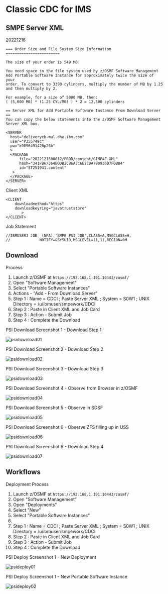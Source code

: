 # Classic CDC for IMS

## SMPE Server XML

20221216

```
=== Order Size and File System Size Information ========================
                                                                        
The size of your order is 549 MB                                        
                                                                        
You need space in the file system used by z/OSMF Software Management    
Add Portable Software Instance for approximately twice the size of your 
order. To convert to 3390 cylinders, multiply the number of MB by 1.25  
and then multiply by 2.                                                 
                                                                        
For example, for a size of 5000 MB, then:                               
( (5,000 MB) * (1.25 CYL/MB) ) * 2 = 12,500 cylinders                   
                                                                        
== Server XML for Add Portable Software Instance From Download Server ==
You can copy the below statements into the z/OSMF Software Management   
Server XML box.                                                         
                                                                        
<SERVER                                                                 
  host="deliverycb-mul.dhe.ibm.com"                                     
  user="P355749c"                                                       
  pw="k9896491426p26b"                                                  
  >                                                                     
  <PACKAGE                                                              
      file="2022121500012/PROD/content/GIMPAF.XML"                      
      hash="341FB67364B0DB2C86A3C6E2CDA790936D7F0BB4"                   
      id="ST251941.content"                                             
   >                                                                    
  </PACKAGE>                                                            
</SERVER> 
```

Client XML
```
<CLIENT
    downloadmethod="https"
    downloadkeyring="javatruststore"
       >
</CLIENT>
```

Job Statement
```
//IBMUSERJ JOB  (NPA),'SMPE PSI JOB',CLASS=A,MSGCLASS=H,
//             NOTIFY=&SYSUID,MSGLEVEL=(1,1),REGION=0M    
```


## Download

Process
1. Launch z/OSMF at ```https://192.168.1.191:10443/zosmf/```
2. Open "Software Management"
3. Select "Portable Software Instances"
4. Actions - "Add - From Download Server"
5. Step 1 : Name = CDCI ; Paste Server XML ; System = S0W1 ; UNIX Directory = /u/ibmuser/smpework/CDCI
6. Step 2 : Paste in Client XML and Job Card
7. Step 3 : Action - Submit Job 
8. Step 4 : Complete the Download

PSI Download Screenshot 1 - Download Step 1 

![psidownload01](images/psidownload01.JPG)

PSI Download Screenshot 2 - Download Step 2

![psidownload02](images/psidownload02.JPG)

PSI Download Screenshot 3 - Download Step 3

![psidownload03](images/psidownload03.JPG)

PSI Download Screenshot 4 - Observe from Browser in z/OSMF

![psidownload04](images/psidownload04.JPG)

PSI Download Screenshot 5 - Observe in SDSF

![psidownload05](images/psidownload05.JPG)

PSI Download Screenshot 6 - Observe ZFS filling up in USS

![psidownload06](images/psidownload06.JPG)

PSI Download Screenshot 6 - Download Step 4

![psidownload07](images/psidownload07.JPG)


## Workflows

Deployment Process
1. Launch z/OSMF at ```https://192.168.1.191:10443/zosmf/```
2. Open "Software Management"
3. Open "Deployments"
4. Select "New"
5. Select "Portable Software Instances"
6. 
7. Step 1 : Name = CDCI ; Paste Server XML ; System = S0W1 ; UNIX Directory = /u/ibmuser/smpework/CDCI
8. Step 2 : Paste in Client XML and Job Card
9. Step 3 : Action - Submit Job 
10. Step 4 : Complete the Download


PSI Deploy Screenshot 1 - New Deployment

![psideploy01](images/psideploy01.JPG)

PSI Deploy Screenshot 1 - New Portable Software Instance

![psideploy02](images/psideploy02.JPG)

